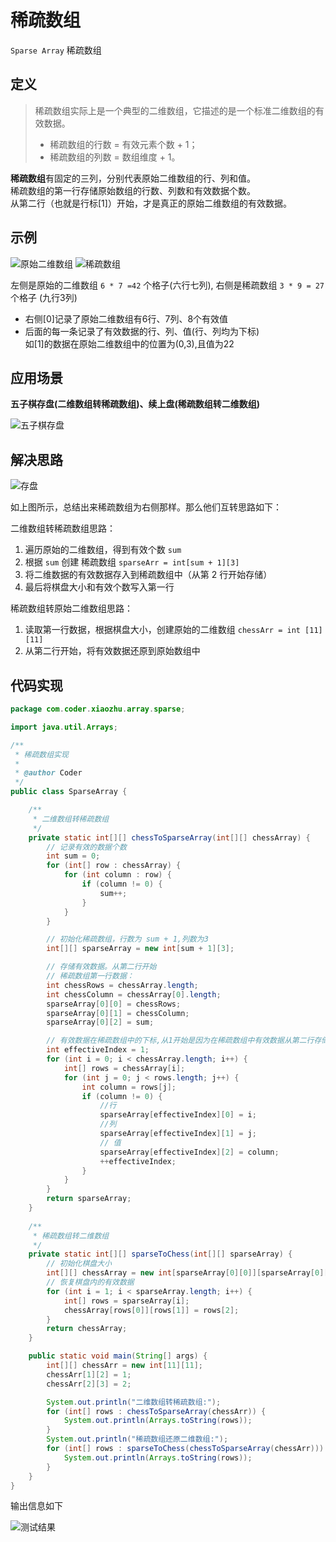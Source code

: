 # 稀疏数组

`Sparse Array` 稀疏数组

## 定义
> 稀疏数组实际上是一个典型的二维数组，它描述的是一个标准二维数组的有效数据。
> - 稀疏数组的行数 = 有效元素个数 + 1；
> - 稀疏数组的列数 = 数组维度 + 1。

**稀疏数组**有固定的三列，分别代表原始二维数组的行、列和值。  
稀疏数组的第一行存储原始数组的行数、列数和有效数据个数。  
从第二行（也就是行标[1]）开始，才是真正的原始二维数组的有效数据。

## 示例

![原始二维数组](~public/array/assets/1678678583618.png) 
![稀疏数组](~public/array/assets/1678678670627.png)

左侧是原始的二维数组 `6 * 7 =42` 个格子(六行七列), 右侧是稀疏数组 `3 * 9 = 27` 个格子 (九行3列)
 - 右侧[0]记录了原始二维数组有6行、7列、8个有效值
 - 后面的每一条记录了有效数据的行、列、值(行、列均为下标)  
   如[1]的数据在原始二维数组中的位置为(0,3),且值为22  

## 应用场景

  **五子棋存盘(二维数组转稀疏数组)、续上盘(稀疏数组转二维数组)**  

![五子棋存盘](~public/array/assets/1678677921618.png)


## 解决思路

![存盘](~public/array/assets/1678679597625.png)

如上图所示，总结出来稀疏数组为右侧那样。那么他们互转思路如下：

二维数组转稀疏数组思路：

1. 遍历原始的二维数组，得到有效个数 `sum`
2. 根据 `sum` 创建 稀疏数组 `sparseArr = int[sum + 1][3]`
3. 将二维数据的有效数据存入到稀疏数组中（从第 2 行开始存储）
4. 最后将棋盘大小和有效个数写入第一行

稀疏数组转原始二维数组思路：

1. 读取第一行数据，根据棋盘大小，创建原始的二维数组 `chessArr = int [11][11]`
2. 从第二行开始，将有效数据还原到原始数组中

## 代码实现

```java
package com.coder.xiaozhu.array.sparse;

import java.util.Arrays;

/**
 * 稀疏数组实现
 *
 * @author Coder
 */
public class SparseArray {

    /**
     * 二维数组转稀疏数组
     */
    private static int[][] chessToSparseArray(int[][] chessArray) {
        // 记录有效的数据个数
        int sum = 0;
        for (int[] row : chessArray) {
            for (int column : row) {
                if (column != 0) {
                    sum++;
                }
            }
        }

        // 初始化稀疏数组，行数为 sum + 1,列数为3
        int[][] sparseArray = new int[sum + 1][3];

        // 存储有效数据。从第二行开始
        // 稀疏数组第一行数据：
        int chessRows = chessArray.length;
        int chessColumn = chessArray[0].length;
        sparseArray[0][0] = chessRows;
        sparseArray[0][1] = chessColumn;
        sparseArray[0][2] = sum;

        // 有效数据在稀疏数组中的下标,从1开始是因为在稀疏数组中有效数据从第二行存储
        int effectiveIndex = 1;
        for (int i = 0; i < chessArray.length; i++) {
            int[] rows = chessArray[i];
            for (int j = 0; j < rows.length; j++) {
                int column = rows[j];
                if (column != 0) {
                    //行
                    sparseArray[effectiveIndex][0] = i;
                    //列
                    sparseArray[effectiveIndex][1] = j;
                    // 值
                    sparseArray[effectiveIndex][2] = column;
                    ++effectiveIndex;
                }
            }
        }
        return sparseArray;
    }
    
    /**
     * 稀疏数组转二维数组
     */
    private static int[][] sparseToChess(int[][] sparseArray) {
        // 初始化棋盘大小
        int[][] chessArray = new int[sparseArray[0][0]][sparseArray[0][1]];
        // 恢复棋盘内的有效数据
        for (int i = 1; i < sparseArray.length; i++) {
            int[] rows = sparseArray[i];
            chessArray[rows[0]][rows[1]] = rows[2];
        }
        return chessArray;
    }

    public static void main(String[] args) {
        int[][] chessArr = new int[11][11];
        chessArr[1][2] = 1;
        chessArr[2][3] = 2;

        System.out.println("二维数组转稀疏数组:");
        for (int[] rows : chessToSparseArray(chessArr)) {
            System.out.println(Arrays.toString(rows));
        }
        System.out.println("稀疏数组还原二维数组:");
        for (int[] rows : sparseToChess(chessToSparseArray(chessArr))) {
            System.out.println(Arrays.toString(rows));
        }
    }
}

```
  输出信息如下

![测试结果](~public/array/assets/1678687768534.png)